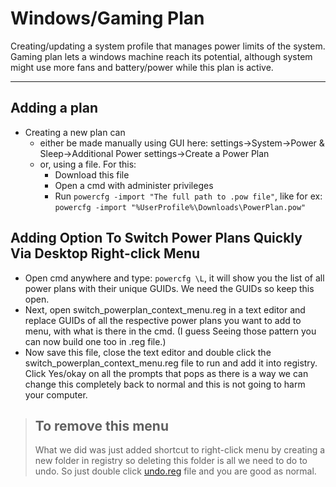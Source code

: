 # Windows/Gaming Plan
Creating/updating a system profile that manages power limits of the system. Gaming plan lets a windows machine reach its potential, although system might use more fans and battery/power while this plan is active. 

-----------------

## Adding a plan
* Creating a new plan can
	* either be made manually using GUI here: settings->System->Power & Sleep->Additional Power settings->Create a Power Plan
	* or, using a file. For this:
		* Download this file
		* Open a cmd with administer privileges
		* Run `powercfg -import "The full path to .pow file"`, like for ex: `powercfg -import "%UserProfile%\Downloads\PowerPlan.pow"`

## Adding Option To Switch Power Plans Quickly Via Desktop Right-click Menu
* Open cmd anywhere and type: `powercfg \L`, it will show you the list of all power plans with their unique GUIDs. We need the GUIDs so keep this open. 
* Next, open switch_powerplan_context_menu.reg in a text editor and replace GUIDs of all the respective power plans you want to add to menu, with what is there in the cmd. (I guess Seeing those pattern you can now build one too in .reg file.)
* Now save this file, close the text editor and double click the switch_powerplan_context_menu.reg file to run and add it into registry. Click Yes/okay on all the prompts that pops as there is a way we can change this completely back to normal and this is not going to harm your computer.

> ## To remove this menu 
>	What we did was just added shortcut to right-click menu by creating a new folder in registry so deleting this folder is all we need to do to undo. So just double click [undo.reg](https://github.com/anshuljain21120/Exports-and-configs/blob/master/Windows/Gaming%20Plan/undo.reg) file and you are good as normal.
